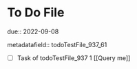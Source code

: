 # To Do File

due:: 2022-09-08

metadatafield:: todoTestFile_937_61

- [ ] Task of todoTestFile_937 1 [[Query me]]

